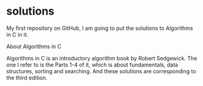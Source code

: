 # solutions

My first repository on GitHub, I am going to put the solutions to Algorithms in C in it.

About Algorithms in C

Algorithms in C is an introductory algorithm book by Robert Sedgewick. The one I refer to is the Parts 1-4 of it, which is about fundamentals, data structures, sorting and searching. And these solutions are corresponding to the third edition.
